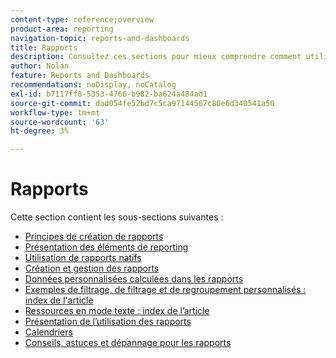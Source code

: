 ```yaml
---
content-type: reference;overview
product-area: reporting
navigation-topic: reports-and-dashboards
title: Rapports
description: Consultez ces sections pour mieux comprendre comment utiliser les rapports dans Adobe Workfront.
author: Nolan
feature: Reports and Dashboards
recommendations: noDisplay, noCatalog
exl-id: b7117ff8-5353-4766-b982-ba624a484ad1
source-git-commit: dad054fe52bd7c5ca97144567c80e6d340541a50
workflow-type: tm+mt
source-wordcount: '63'
ht-degree: 3%

---
```


# Rapports

Cette section contient les sous-sections suivantes :

* [Principes de création de rapports](../../reports-and-dashboards/reports/reporting/reporting-basics.md)
* [Présentation des éléments de reporting](../../reports-and-dashboards/reports/reporting-elements/reporting-elements-overview.md)
* [Utilisation de rapports natifs](../../reports-and-dashboards/reports/using-built-in-reports/use-built-in-reports.md)
* [Création et gestion des rapports](../../reports-and-dashboards/reports/creating-and-managing-reports/create-manage-reports.md)
* [Données personnalisées calculées dans les rapports](../../reports-and-dashboards/reports/calc-cstm-data-reports/calculated-custom-data-reports.md)
* [Exemples de filtrage, de filtrage et de regroupement personnalisés : index de l&#39;article](../../reports-and-dashboards/reports/custom-view-filter-grouping-samples/custom-view-filter-grouping-samples.md)
* [Ressources en mode texte : index de l’article](../../reports-and-dashboards/reports/text-mode/text-mode-resources.md)
* [Présentation de l’utilisation des rapports](../../reports-and-dashboards/reports/report-usage/report-usage-overview.md)
* [Calendriers](../../reports-and-dashboards/reports/calendars/calendars.md)
* [Conseils, astuces et dépannage pour les rapports](../../reports-and-dashboards/reports/tips-tricks-and-troubleshooting/tips-troubleshooting-reports.md)

<!--outdated: For in-depth training on reports, see  [Basic Report Creation Program for the new Workfront experience](https://one.workfront.com/s/basic-report-creation-program).-->
